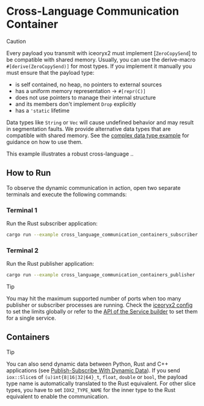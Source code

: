 # Cross-Language Communication Container

> [!CAUTION]
> Every payload you transmit with iceoryx2 must implement [`ZeroCopySend`] to
> be compatible with shared memory.
> Usually, you can use the derive-macro `#[derive(ZeroCopySend)]` for most
> types. If you implement it manually you must ensure that the payload type:
>
> * is self contained, no heap, no pointers to external sources
> * has a uniform memory representation -> `#[repr(C)]`
> * does not use pointers to manage their internal structure
> * and its members don't implement `Drop` explicitly
> * has a `'static` lifetime
>
> Data types like `String` or `Vec` will cause undefined behavior and may
> result in segmentation faults. We provide alternative data types that are
> compatible with shared memory. See the
> [complex data type example](../complex_data_types) for guidance on how to
> use them.

This example illustrates a robust cross-language ..

## How to Run

To observe the dynamic communication in action, open two separate terminals and
execute the following commands:

### Terminal 1

Run the Rust subscriber application:

```sh
cargo run --example cross_language_communication_containers_subscriber
```

### Terminal 2

Run the Rust publisher application:

```sh
cargo run --example cross_language_communication_containers_publisher
```

> [!TIP]
> You may hit the maximum supported number of ports when too many publisher or
> subscriber processes are running. Check the [iceoryx2 config](../../../config)
> to set the limits globally or refer to the
> [API of the Service builder](https://docs.rs/iceoryx2/latest/iceoryx2/service/index.html)
> to set them for a single service.

## Containers

> [!TIP]
> You can also send dynamic data between Python, Rust and C++ applications (see
> [Publish-Subscribe With Dynamic Data](../publish_subscribe_dynamic_data)). If
> you send `iox::Slice`s of `(u)int{8|16|32|64}_t`, `float`, `double` or
> `bool`, the payload type name is automatically translated to the Rust
> equivalent. For other slice types, you have to set `IOX2_TYPE_NAME` for the
> inner type to the Rust equivalent to enable the communication.
